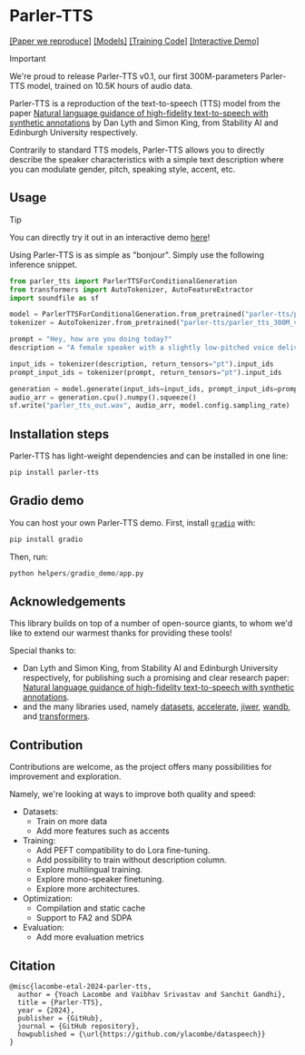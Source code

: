 # Parler-TTS

[[Paper we reproduce]](https://arxiv.org/abs/2402.01912)
[[Models]](https://huggingface.co/parler-tts)
[[Training Code]](training)
[[Interactive Demo]](https://huggingface.co/spaces/parler-tts/parler_tts_mini)

> [!IMPORTANT]
> We're proud to release Parler-TTS v0.1, our first 300M-parameters Parler-TTS model, trained on 10.5K hours of audio data.

Parler-TTS is a reproduction of the text-to-speech (TTS) model from the paper [Natural language guidance of high-fidelity text-to-speech with synthetic annotations](https://www.text-description-to-speech.com)
by Dan Lyth and Simon King, from Stability AI and Edinburgh University respectively. 

Contrarily to standard TTS models, Parler-TTS allows you to directly describe the speaker characteristics with a simple text description where you can modulate gender, pitch, speaking style, accent, etc.

## Usage

> [!TIP]
> You can directly try it out in an interactive demo [here](https://huggingface.co/spaces/parler-tts/parler_tts_mini)!

Using Parler-TTS is as simple as "bonjour". Simply use the following inference snippet.

```py
from parler_tts import ParlerTTSForConditionalGeneration
from transformers import AutoTokenizer, AutoFeatureExtractor
import soundfile as sf

model = ParlerTTSForConditionalGeneration.from_pretrained("parler-tts/parler_tts_300M_v0.1")
tokenizer = AutoTokenizer.from_pretrained("parler-tts/parler_tts_300M_v0.1")

prompt = "Hey, how are you doing today?"
description = "A female speaker with a slightly low-pitched voice delivers her words quite expressively, in a very confined sounding environment with clear audio quality. She speaks very fast."

input_ids = tokenizer(description, return_tensors="pt").input_ids
prompt_input_ids = tokenizer(prompt, return_tensors="pt").input_ids

generation = model.generate(input_ids=input_ids, prompt_input_ids=prompt_input_ids)
audio_arr = generation.cpu().numpy().squeeze()
sf.write("parler_tts_out.wav", audio_arr, model.config.sampling_rate)
```


## Installation steps

Parler-TTS has light-weight dependencies and can be installed in one line:
```sh
pip install parler-tts
```

## Gradio demo

You can host your own Parler-TTS demo. First, install [`gradio`](https://www.gradio.app/) with:

```sh
pip install gradio
```

Then, run:

```python
python helpers/gradio_demo/app.py
```

## Acknowledgements

This library builds on top of a number of open-source giants, to whom we'd like to extend our warmest thanks for providing these tools!

Special thanks to:
- Dan Lyth and Simon King, from Stability AI and Edinburgh University respectively, for publishing such a promising and clear research paper: [Natural language guidance of high-fidelity text-to-speech with synthetic annotations](https://arxiv.org/abs/2402.01912).
- and the many libraries used, namely [datasets](https://huggingface.co/docs/datasets/v2.17.0/en/index), [accelerate](https://huggingface.co/docs/accelerate/en/index), [jiwer](https://github.com/jitsi/jiwer), [wandb](https://wandb.ai/), and [transformers](https://huggingface.co/docs/transformers/index).

## Contribution

Contributions are welcome, as the project offers many possibilities for improvement and exploration.

Namely, we're looking at ways to improve both quality and speed:
- Datasets:
    - Train on more data
    - Add more features such as accents
- Training:
    - Add PEFT compatibility to do Lora fine-tuning.
    - Add possibility to train without description column.
    - Explore multilingual training.
    - Explore mono-speaker finetuning.
    - Explore more architectures.
- Optimization:
    - Compilation and static cache
    - Support to FA2 and SDPA
- Evaluation:
    - Add more evaluation metrics

## Citation
```
@misc{lacombe-etal-2024-parler-tts,
  author = {Yoach Lacombe and Vaibhav Srivastav and Sanchit Gandhi},
  title = {Parler-TTS},
  year = {2024},
  publisher = {GitHub},
  journal = {GitHub repository},
  howpublished = {\url{https://github.com/ylacombe/dataspeech}}
}
```
